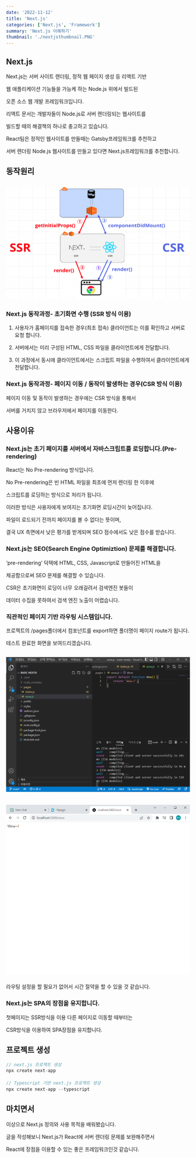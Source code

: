 ```yaml
---
date: '2022-11-12'
title: 'Next.js'
categories: ['Next.js', 'Framework']
summary: 'Next.js 이해하기'
thumbnail: './nextjsthumbnail.PNG'
---
```


## Next.js

Next.js는 서버 사이트 렌더링, 정적 웹 페이지 생성 등 리액트 기반

웹 애플리케이션 기능들을 가능케 하는 Node.js 위에서 빌드된

오픈 소스 웹 개발 프레임워크입니다.

리액트 문서는 개발자들이 Node.js로 서버 렌더링되는 웹사이트를

빌드할 때의 해결책의 하나로 충고하고 있습니다.

React팀은 정적인 웹사이트를 만들때는 Gatsby프레임워크를 추천하고

서버 렌더링 Node.js 웹사이트를 만들고 있다면 Next.js프레임워크를 추천합니다.

## 동작원리

## ![file:///C:/Reactblog/LEEBLOG/static/nextjs/movement.png](../static/nextjs/movement.png)

### Next.js 동작과정- 초기화면 수행 (SSR 방식 이용)

1. 사용자가 홈페이지를 접속한 경우(최초 접속) 클라이언트는 이를 확인하고 서버로 요청 합니다.

2. 서버에서는 미리 구성된 HTML, CSS 파일을 클라이언트에게 전달합니다.

3. 이 과정에서 동시에 클라이언트에서는 스크립트 파일을 수행하여서 클라이언트에게 전달합니다.

### Next.js 동작과정- 페이지 이동 / 동작이 발생하는 경우(CSR 방식 이용)

페이지 이동 및 동작이 발생하는 경우에는 CSR 방식을 통해서

서버를 거치지 않고 브라우저에서 페이지를 이동한다.

## 사용이유

### Next.js는 초기 페이지를 서버에서 자바스크립트를 로딩합니다.(Pre-rendering)

React는 No Pre-rendering 방식입니다.

No Pre-rendering은 빈 HTML 파일을 최초에 먼저 렌더링 한 이후에

스크립트를 로딩하는 방식으로 처리가 됩니다.

이러한 방식은 사용자에게 보여지는 초기화면 로딩시간이 늦어집니다.

파일이 로드되기 전까지 페이지를 볼 수 없다는 뜻이며,

결국 UX 측면에서 낮은 평가를 받게되며 SEO 점수에서도 낮은 점수를 받습니다.

### Next.js는 SEO(Search Engine Optimiztion) 문제를 해결합니다.

‘pre-rendering’ 덕택에 HTML, CSS, Javascript로 만들어진 HTML을

제공함으로써 SEO 문제를 해결할 수 있습니다.

CSR은 초기화면이 로딩이 너무 오래걸려서 검색엔진 봇들이

데이터 수집을 못하여서 검색 엔진 노출이 어렵습니다.

### 직관적인 페이지 기반 라우팅 시스템입니다.

프로젝트의 /pages폴더에서 컴포넌트를 export하면 폴더명이 페이지 route가 됩니다.

테스트 완료한 화면을 보여드리겠습니다.

## ![file:///C:/Reactblog/LEEBLOG/static/nextjs/routervscode.PNG](../static/nextjs/routervscode.PNG)

## ![file:///C:/Reactblog/LEEBLOG/static/nextjs/router.PNG](../static/nextjs/router.PNG)

라우팅 설정을 할 필요가 없어서 시간 절약을 할 수 있을 것 같습니다.

### Next.js는 SPA의 장점을 유지합니다.

첫페이지는 SSR방식을 이용 다른 페이지로 이동할 때부터는

CSR방식을 이용하여 SPA장점을 유지합니다.

## 프로젝트 생성

```JavaScript
// next.js 프로젝트 생성
npx create next-app

// Typescript 기반 next.js 프로젝트 생성
npx create next-app --typescript
```

## 마치면서

이상으로 Next.js 정의와 사용 목적을 배워봤습니다.

글을 작성해보니 Next.js가 React에 서버 렌더링 문제를 보완해주면서

React에 장점을 이용할 수 있는 좋은 프레임워크인것 같습니다.
